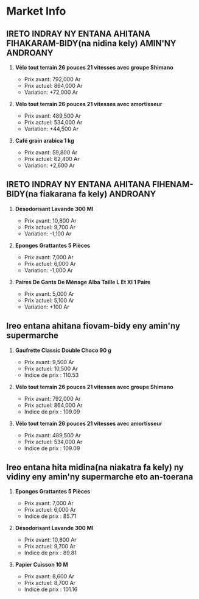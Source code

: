 # Market Info

## IRETO INDRAY NY ENTANA AHITANA FIHAKARAM-BIDY(na nidina kely) AMIN'NY ANDROANY

1. **Vélo tout terrain 26 pouces 21 vitesses avec groupe Shimano**
   - Prix avant: 792,000 Ar
   - Prix actuel: 864,000 Ar
   - Variation: +72,000 Ar

2. **Vélo tout terrain 26 pouces 21 vitesses avec amortisseur**
   - Prix avant: 489,500 Ar
   - Prix actuel: 534,000 Ar
   - Variation: +44,500 Ar

3. **Café grain arabica 1 kg**
   - Prix avant: 59,800 Ar
   - Prix actuel: 62,400 Ar
   - Variation: +2,600 Ar

## IRETO INDRAY NY ENTANA AHITANA FIHENAM-BIDY(na fiakarana fa kely) ANDROANY

1. **Désodorisant Lavande 300 Ml**
   - Prix avant: 10,800 Ar
   - Prix actuel: 9,700 Ar
   - Variation: -1,100 Ar

2. **Eponges Grattantes 5 Pièces**
   - Prix avant: 7,000 Ar
   - Prix actuel: 6,000 Ar
   - Variation: -1,000 Ar

3. **Paires De Gants De Ménage Alba Taille L Et Xl 1 Paire**
   - Prix avant: 5,000 Ar
   - Prix actuel: 5,100 Ar
   - Variation: +100 Ar

## Ireo entana ahitana fiovam-bidy eny amin'ny supermarche

1. **Gaufrette Classic Double Choco 90 g**
   - Prix avant: 9,500 Ar
   - Prix actuel: 10,500 Ar
   - Indice de prix : 110.53

2. **Vélo tout terrain 26 pouces 21 vitesses avec groupe Shimano**
   - Prix avant: 792,000 Ar
   - Prix actuel: 864,000 Ar
   - Indice de prix : 109.09

3. **Vélo tout terrain 26 pouces 21 vitesses avec amortisseur**
   - Prix avant: 489,500 Ar
   - Prix actuel: 534,000 Ar
   - Indice de prix : 109.09

## Ireo entana hita midina(na niakatra fa kely) ny vidiny eny amin'ny supermarche eto an-toerana

1. **Eponges Grattantes 5 Pièces**
   - Prix avant: 7,000 Ar
   - Prix actuel: 6,000 Ar
   - Indice de prix : 85.71

2. **Désodorisant Lavande 300 Ml**
   - Prix avant: 10,800 Ar
   - Prix actuel: 9,700 Ar
   - Indice de prix : 89.81

3. **Papier Cuisson 10 M**
   - Prix avant: 8,600 Ar
   - Prix actuel: 8,700 Ar
   - Indice de prix : 101.16

